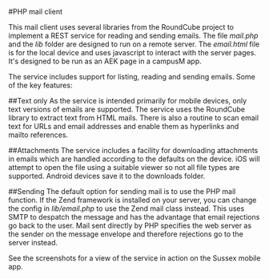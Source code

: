 #PHP mail client

This mail client uses several libraries from the RoundCube project to implement a REST service for reading and sending emails. The file *mail.php* and the *lib* folder are designed to run on a remote server. The *email.html* file is for the local device and uses javascript to interact with the server pages. It's designed to be run as an AEK page in a campusM app.

The service includes support for listing, reading and sending emails. Some of the key features:

##Text only
As the service is intended primarily for mobile devices, only text versions of emails are supported. The service uses the RoundCube library to extract text from HTML mails. There is also a routine to scan email text for URLs and email addresses and enable them as hyperlinks and mailto references.

##Attachments
The service includes a facility for downloading attachments in emails which are handled according to the defaults on the device. iOS will attempt to open the file using a suitable viewer so not all file types are supported. Android devices save it to the downloads folder.

##Sending
The default option for sending mail is to use the PHP mail function. If the Zend framework is installed on your server, you can change the config in *lib/email.php* to use the Zend mail class instead. This uses SMTP to despatch the message and has the advantage that email rejections go back to the user. Mail sent directly by PHP specifies the web server as the sender on the message envelope and therefore rejections go to the server instead.

See the screenshots for a view of the service in action on the Sussex mobile app.

